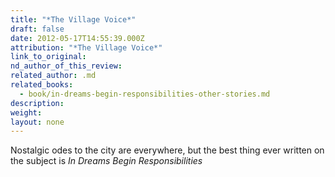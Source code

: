 ```yaml
---
title: "*The Village Voice*"
draft: false
date: 2012-05-17T14:55:39.000Z
attribution: "*The Village Voice*"
link_to_original:
nd_author_of_this_review:
related_author: .md
related_books:
  - book/in-dreams-begin-responsibilities-other-stories.md
description:
weight:
layout: none
---
```

Nostalgic odes to the city are everywhere, but the best thing ever written on the subject is *In Dreams Begin Responsibilities*

